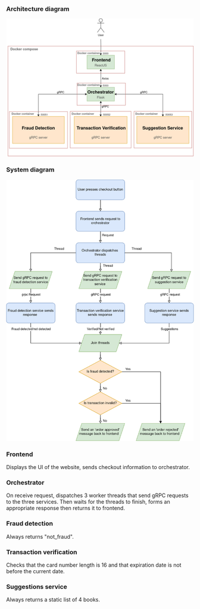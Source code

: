 ### Architecture diagram

![diagram](Architecture%20diagram.png)

### System diagram

![diagram](System%20diagram.png)

### Frontend
Displays the UI of the website, sends checkout information to orchestrator.

### Orchestrator
On receive request, dispatches 3 worker threads that send gRPC requests to the three services. Then waits for the threads to finish, forms an appropriate response then returns it to frontend.

### Fraud detection
Always returns "not_fraud".

### Transaction verification
Checks that the card number length is 16 and that expiration date is not before the current date.

### Suggestions service
Always returns a static list of 4 books.
